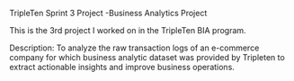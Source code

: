TripleTen Sprint 3 Project -Business Analytics Project

This is the 3rd project I worked on in the TripleTen BIA program.

Description: To analyze the raw transaction logs of an e-commerce company for which business analytic dataset was provided by Tripleten to extract actionable insights and improve business operations.

